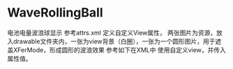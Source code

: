 # WaveRollingBall
电池电量波浪球显示
参考attrs.xml  定义自定义View属性，
两张图片为资源，放入drawable文件夹内，一张为view背景（白圈），一张为一个圆形图片，用于遮盖XFerMode，形成圆形的波浪效果
参考如下在XML中 使用自定义view，并传入属性值。
